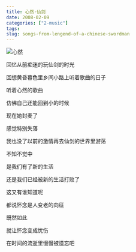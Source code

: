 ```yaml
---
title: 心然·仙剑
date: 2008-02-09
categories: ["2-music"]
tags: 
slug: songs-from-lengend-of-a-chinese-swordman
---
```


![心然](http://blufiles.storage.live.com/y1p9h522AWHKXD0T6GlWvB9ei1nW84sI3LJKtaHP_HtWEhIXekHfn2wcDierUz5oPZk8siTO4NIwc8)

回忆从前痴迷的玩仙剑的时光

回想黄昏暮色里乡间小路上听着歌曲的日子

听着心然的歌曲

仿佛自己还能回到小的时候

现在她封麦了

感觉特别失落

我也没了以前的激情再去仙剑的世界里游荡

不知不觉中

是我们有了新的生活

还是我们已经被新的生活打败了

这又有谁知道呢

都说怀念是人变老的向征

既然如此

就让怀念变成忧伤

在时间的流逝里慢慢被遗忘吧